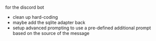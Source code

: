 for the discord bot
- clean up hard-coding
- maybe add the sqlite adapter back
- setup advanced prompting to use a pre-defined additional prompt based on the source of the message